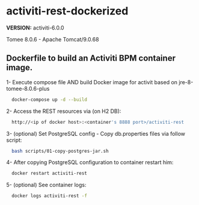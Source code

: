 # activiti-rest-dockerized
**VERSION:** activiti-6.0.0

Tomee 8.0.6 - Apache Tomcat/9.0.68

## Dockerfile to build an Activiti BPM container image.

1- Execute compose file AND build Docker image for activit based on jre-8-tomee-8.0.6-plus

```bash
  docker-compose up -d --build
 ```

2- Access the REST resources via (on H2 DB):

```bash
  http://<ip of docker host>:<container's 8888 port>/activiti-rest
```

3- (optional) Set PostgreSQL config - Copy db.properties files via follow script:

```bash
  bash scripts/01-copy-postgres-jar.sh
```

4- After copying PostgreSQL configuration to container restart him:

```bash
  docker restart activiti-rest
```

5- (optional) See container logs:

```bash
  docker logs activiti-rest -f
```

